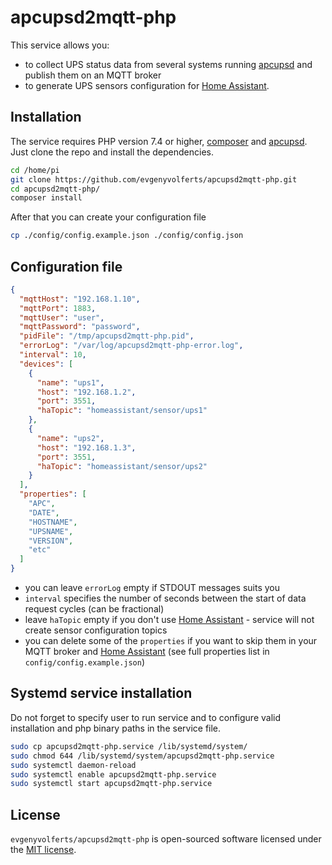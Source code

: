 # apcupsd2mqtt-php

This service allows you:
- to collect UPS status data from several systems running [apcupsd](http://www.apcupsd.org/) and publish them on an MQTT broker 
- to generate UPS sensors configuration for [Home Assistant](https://www.home-assistant.io).

## Installation

The service requires PHP version 7.4 or higher, [composer](https://getcomposer.org/download/) and [apcupsd](http://www.apcupsd.org/). Just clone the repo and install the dependencies.

```bash
cd /home/pi
git clone https://github.com/evgenyvolferts/apcupsd2mqtt-php.git
cd apcupsd2mqtt-php/
composer install
```
After that you can create your configuration file
```bash
cp ./config/config.example.json ./config/config.json
```
## Configuration file
```json
{
  "mqttHost": "192.168.1.10",
  "mqttPort": 1883,
  "mqttUser": "user",
  "mqttPassword": "password",
  "pidFile": "/tmp/apcupsd2mqtt-php.pid",
  "errorLog": "/var/log/apcupsd2mqtt-php-error.log",
  "interval": 10,
  "devices": [
    {
      "name": "ups1",
      "host": "192.168.1.2",
      "port": 3551,
      "haTopic": "homeassistant/sensor/ups1"
    },
    {
      "name": "ups2",
      "host": "192.168.1.3",
      "port": 3551,
      "haTopic": "homeassistant/sensor/ups2"
    }
  ],
  "properties": [
    "APC",
    "DATE",
    "HOSTNAME",
    "UPSNAME",
    "VERSION",
    "etc"
  ]
}
```
- you can leave `errorLog` empty if STDOUT messages suits you
- `interval` specifies the number of seconds between the start of data request cycles (can be fractional)  
- leave `haTopic` empty if you don't use [Home Assistant](https://www.home-assistant.io) - service will not create sensor configuration topics
- you can delete some of the `properties` if you want to skip them in your MQTT broker and [Home Assistant](https://www.home-assistant.io) (see full properties list in `config/config.example.json`)

## Systemd service installation
Do not forget to specify user to run service and to configure valid installation and php binary paths in the service file.
```bash
sudo cp apcupsd2mqtt-php.service /lib/systemd/system/
sudo chmod 644 /lib/systemd/system/apcupsd2mqtt-php.service
sudo systemctl daemon-reload
sudo systemctl enable apcupsd2mqtt-php.service
sudo systemctl start apcupsd2mqtt-php.service
```

## License

`evgenyvolferts/apcupsd2mqtt-php` is open-sourced software licensed under the [MIT license](LICENSE).